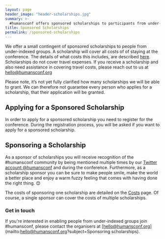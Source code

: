 ```yaml
---
layout: page
header_image: "header-scholarships.jpg"
summary: >-
  #humansconf offers sponsored scholarships to participants from under-indexed groups
title: Sponsored Scholarships
permalink: /sponsored-scholarships
---
```


We offer a small contingent of sponsored scholarships to people from under-indexed groups. A scholarship will cover all
costs of of staying at the conference. The details of what costs this includes, are described [here](/costs).
Scholarships do not cover travel expenses. If you receive a scholarship and also need assistance in covering travel
costs, please reach out to us at [hello@humansconf.org](mailto:hello@humansconf.org)

Please note, it’s not yet fully clarified how many scholarships we will be able to grant. We can therefore not guarantee
every person who applies for a scholarship, that their application will be granted.

## Applying for a Sponsored Scholarship

In order to apply for a sponsored scholarship you need to register for the conference. During the registration process,
you will be asked if you want to apply for a sponsored scholarship.


## Sponsoring a Scholarship

As a sponsor of scholarships you will receive recognition of the #humansconf community by being mentioned multiple times
by our [Twitter account @humansconf](https://twitter.com/humansconf) and during the conference. Furthermore, as a
scholarship sponsor you can be sure to make people smile, make the world a better place and enjoy a warm fuzzy feeling
that comes with having done the right thing. 😊

The costs of sponsoring one scholarship are detailed on the [Costs](/costs) page. Of course, a single sponsor can cover
the costs of multiple scholarships.

### Get in touch

If you're interested in enabling people from under-indexed groups join #humansconf, please contact the organisers at
[hello@humansconf.org](mailto:hello@humansconf.org?subject=Sponsoring scholarships).
